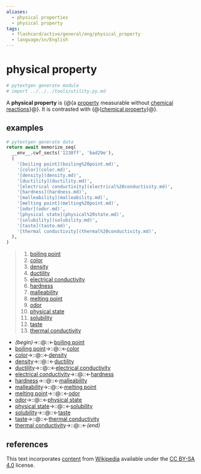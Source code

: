 ```yaml
---
aliases:
  - physical properties
  - physical property
tags:
  - flashcard/active/general/eng/physical_property
  - language/in/English
---
```


# physical property

```Python
# pytextgen generate module
# import ../../../tools/utility.py.md
```

A __physical property__ is {@{a [property](property.md) measurable without [chemical reactions](chemical%20reaction.md)}@}. It is contrasted with {@{[chemical property](chemical%20property.md)}@}. <!--SR:!2028-01-10,1301,310!2028-01-03,1350,350-->

## examples

```Python
# pytextgen generate data
return await memorize_seq(
  __env__.cwf_sects('1238ff', 'bad29e'),
  (
    '[boiling point](boiling%20point.md)',
    '[color](color.md)',
    '[density](density.md)',
    '[ductility](ductility.md)',
    '[electrical conductivity](electrical%20conductivity.md)',
    '[hardness](hardness.md)',
    '[malleability](malleability.md)',
    '[melting point](melting%20point.md)',
    '[odor](odor.md)',
    '[physical state](physical%20state.md)',
    '[solubility](solubility.md)',
    '[taste](taste.md)',
    '[thermal conductivity](thermal%20conductivity.md)',
  ),
)
```

<!--pytextgen generate section="1238ff"--><!-- The following content is generated at 2024-03-07T10:32:08.823451+08:00. Any edits will be overridden! -->

> 1. [boiling point](boiling%20point.md)
> 2. [color](color.md)
> 3. [density](density.md)
> 4. [ductility](ductility.md)
> 5. [electrical conductivity](electrical%20conductivity.md)
> 6. [hardness](hardness.md)
> 7. [malleability](malleability.md)
> 8. [melting point](melting%20point.md)
> 9. [odor](odor.md)
> 10. [physical state](physical%20state.md)
> 11. [solubility](solubility.md)
> 12. [taste](taste.md)
> 13. [thermal conductivity](thermal%20conductivity.md)

<!--/pytextgen-->

<!--pytextgen generate section="bad29e"--><!-- The following content is generated at 2024-01-04T20:17:52.433922+08:00. Any edits will be overridden! -->

- _(begin)_→::@::←[boiling point](boiling%20point.md) <!--SR:!2026-10-14,644,290!2028-07-08,1498,350-->
- [boiling point](boiling%20point.md)→::@::←[color](color.md) <!--SR:!2027-02-22,801,270!2026-12-18,635,270-->
- [color](color.md)→::@::←[density](density.md) <!--SR:!2029-09-05,1655,290!2027-05-11,1078,330-->
- [density](density.md)→::@::←[ductility](ductility.md) <!--SR:!2026-04-02,373,190!2028-06-23,1486,350-->
- [ductility](ductility.md)→::@::←[electrical conductivity](electrical%20conductivity.md) <!--SR:!2027-01-14,933,290!2025-08-17,531,270-->
- [electrical conductivity](electrical%20conductivity.md)→::@::←[hardness](hardness.md) <!--SR:!2026-01-25,410,230!2025-08-09,233,290-->
- [hardness](hardness.md)→::@::←[malleability](malleability.md) <!--SR:!2028-03-20,1192,290!2025-04-28,42,130-->
- [malleability](malleability.md)→::@::←[melting point](melting%20point.md) <!--SR:!2031-05-10,2220,330!2026-12-29,674,230-->
- [melting point](melting%20point.md)→::@::←[odor](odor.md) <!--SR:!2026-12-29,822,250!2026-10-02,618,250-->
- [odor](odor.md)→::@::←[physical state](physical%20state.md) <!--SR:!2025-10-04,598,270!2028-01-03,1211,310-->
- [physical state](physical%20state.md)→::@::←[solubility](solubility.md) <!--SR:!2026-10-31,708,250!2025-08-08,274,170-->
- [solubility](solubility.md)→::@::←[taste](taste.md) <!--SR:!2026-09-18,549,210!2025-06-02,142,150-->
- [taste](taste.md)→::@::←[thermal conductivity](thermal%20conductivity.md) <!--SR:!2028-04-30,1441,350!2027-04-12,1055,330-->
- [thermal conductivity](thermal%20conductivity.md)→::@::←_(end)_ <!--SR:!2028-07-08,1499,350!2027-05-03,1071,330-->

<!--/pytextgen-->

## references

This text incorporates [content](https://en.wikipedia.org/wiki/physical_property) from [Wikipedia](Wikipedia.md) available under the [CC BY-SA 4.0](https://creativecommons.org/licenses/by-sa/4.0/) license.

